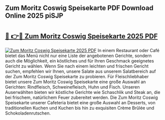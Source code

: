 ## Zum Moritz Coswig Speisekarte PDF Download Online 2025 piSJP

# <h2><a href="http://gc5y62.nevu.top/?p=Zum+Moritz+Coswig+Speisekarte">🔗 👉🔴 Zum Moritz Coswig Speisekarte 2025 PDF</a></h2>

[![Zum Moritz Coswig Speisekarte 2025 PDF](https://i.imgur.com/dBaPXMq.png)](http://gc5y62.nevu.top/?p=Zum+Moritz+Coswig+Speisekarte)
In einem Restaurant oder Café bietet das Menü nicht nur eine Liste der angebotenen Gerichte, sondern auch die Möglichkeit, ein köstliches und für Ihren Geschmack geeignetes Gericht zu wählen. Wenn Sie nach einem leichten und frischen Gericht suchen, empfehlen wir Ihnen, unsere Salate aus unserem Salatbereich auf der Zum Moritz Coswig Speisekarte zu probieren. Für Fleischliebhaber bietet unsere Zum Moritz Coswig Speisekarte eine große Auswahl an Gerichten: Rindfleisch, Schweinefleisch, Huhn und Fisch. Unseren Auserwählten bieten wir köstliche Gerichte wie Schaschlik und Steak an, die bei frischem, natürlichem Feuer zubereitet werden. Die Zum Moritz Coswig Speisekarte unserer Cafeteria bietet eine große Auswahl an Desserts, von traditionellen Kuchen und Kuchen bis hin zu exquisiten Crème Brûlée und Schokoladenrutschen.
